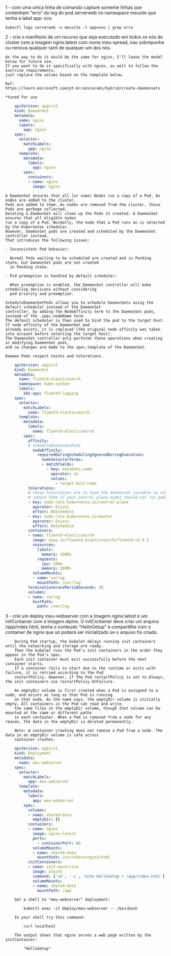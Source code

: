 1 - com uma unica linha de comando capture somente linhas que contenham "erro" do log do pod serverweb no namespace meusite que tenha a label app: ovo.

    kubectl logs serverweb -n meusite -l app=ovo | grep erro


2 - crie o manifesto de um recurso que seja executado em todos os nós do cluster com a imagem nginx:latest com nome meu-spread, nao sobreponha ou remova qualquer taint de qualquer um dos nós.

    As the way to do it would be the same for nginx, I'll leave the model below for future use.
    If you want to do it specifically with nginx, as well to follow the exercise requirements,
    just replace the values based on the template below.
    
    Ref:
    https://learn.microsoft.com/pt-br/azure/aks/hybrid/create-daemonsets
    
    *tuned for use
    
```yaml
    apiVersion: apps/v1  
    kind: DaemonSet  
    metadata: 
      name: nginx 
      labels: 
        app: nginx
    spec:
      selector:
        matchLabels:
          app: nginx
      template:
        metadata:
          labels:
            app: nginx
        spec:  
          containers:  
          - name: nginx  
            image: nginx
```

    A DaemonSet ensures that all (or some) Nodes run a copy of a Pod. As nodes are added to the cluster,
    Pods are added to them. As nodes are removed from the cluster, those Pods are garbage collected.
    Deleting a DaemonSet will clean up the Pods it created. A DaemonSet ensures that all eligible nodes
    run a copy of a Pod. Normally, the node that a Pod runs on is selected by the Kubernetes scheduler.
    However, DaemonSet pods are created and scheduled by the DaemonSet controller instead.
    That introduces the following issues:

    - Inconsistent Pod behavior:
    
      Normal Pods waiting to be scheduled are created and in Pending state, but DaemonSet pods are not created
      in Pending state.

    - Pod preemption is handled by default scheduler:
    
      When preemption is enabled, the DaemonSet controller will make scheduling decisions without considering
      pod priority and preemption.

    ScheduleDaemonSetPods allows you to schedule DaemonSets using the default scheduler instead of the DaemonSet
    controller, by adding the NodeAffinity term to the DaemonSet pods, instead of the .spec.nodeName term.
    The default scheduler is then used to bind the pod to the target host. If node affinity of the DaemonSet pod
    already exists, it is replaced (the original node affinity was taken into account before selecting the target host).
    The DaemonSet controller only performs these operations when creating or modifying DaemonSet pods,
    and no changes are made to the spec.template of the DaemonSet.
    
    Daemon Pods respect taints and tolerations.

```yaml    
    apiVersion: apps/v1
    kind: DaemonSet
    metadata:
      name: fluentd-elasticsearch
      namespace: kube-system
      labels:
        k8s-app: fluentd-logging
    spec:
      selector:
        matchLabels:
          name: fluentd-elasticsearch
      template:
        metadata:
          labels:
            name: fluentd-elasticsearch
        spec:
          affinity:
          # ScheduleDaemonSetPods
            nodeAffinity:
              requiredDuringSchedulingIgnoredDuringExecution:
                nodeSelectorTerms:
                - matchFields:
                  - key: metadata.name
                    operator: In
                    values:
                      - target-host-name
          tolerations:
          # these tolerations are to have the daemonset runnable on control plane nodes
          # remove them if your control plane nodes should not run pods
          - key: node-role.kubernetes.io/control-plane
            operator: Exists
            effect: NoSchedule
          - key: node-role.kubernetes.io/master
            operator: Exists
            effect: NoSchedule
          containers:
          - name: fluentd-elasticsearch
            image: quay.io/fluentd_elasticsearch/fluentd:v2.5.2
            resources:
              limits:
                memory: 200Mi
              requests:
                cpu: 100m
                memory: 200Mi
            volumeMounts:
            - name: varlog
              mountPath: /var/log
          terminationGracePeriodSeconds: 30
          volumes:
          - name: varlog
            hostPath:
              path: /var/log
```
              
3 - crie um deploy meu-webserver com a imagem nginx:latest e um initContainer com a imagem alpine. O initContainer deve criar um arquivo /app/index.html, tenha o conteudo "HelloGetup" e compartilhe com o container de nginx que só poderá ser inicializado se o arquivo foi criado.

        During Pod startup, the kubelet delays running init containers until the networking and storage are ready.
        Then the kubelet runs the Pod's init containers in the order they appear in the Pod's spec.
        Each init container must exit successfully before the next container starts.
        If a container fails to start due to the runtime or exits with failure, it is retried according to the Pod
        restartPolicy. However, if the Pod restartPolicy is set to Always, the init containers use restartPolicy OnFailure.
        
        An emptyDir volume is first created when a Pod is assigned to a node, and exists as long as that Pod is running
        on that node. As the name says, the emptyDir volume is initially empty. All containers in the Pod can read and write
        the same files in the emptyDir volume, though that volume can be mounted at the same or different paths
        in each container. When a Pod is removed from a node for any reason, the data in the emptyDir is deleted permanently.

        Note: A container crashing does not remove a Pod from a node. The data in an emptyDir volume is safe across
        container crashes.
   
```yaml
    apiVersion: apps/v1
    kind: Deployment
    metadata:
      name: meu-webserver
    spec:
      selector:
        matchLabels:
          app: meu-webserver
      template:
        metadata:
          labels:
            app: meu-webserver
        spec:                        
          volumes:
          - name: shared-data
            emptyDir: {}
          containers:
          - name: nginx
            image: nginx:latest
            ports:
              - containerPort: 80
            volumeMounts:
            - name: shared-data
              mountPath: /usr/share/nginx/html            
          initContainers:
          - name: init-myservice
            image: alpine 
            command: ['sh', '-c', 'echo HelloGetup > /app/index.html']
            volumeMounts:
            - name: shared-data
              mountPath: /app
```
   
        Get a shell to "meu-webserver" deployment:
        
            kubectl exec -it deploy/meu-webserver -- /bin/bash
           
        In your shell try this command:
        
            curl localhost

        The output shows that nginx serves a web page written by the initContainer:

            "HelloGetup"
